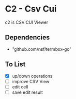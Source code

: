 # C2 - Csv Cui
c2 is CSV CUI Viewer

## Dependencies
- "github.com/nsf/termbox-go"

## To List
- [x] up/down operations
- [ ] improve CSV View
- [ ] edit cell
- [ ] save edit result
